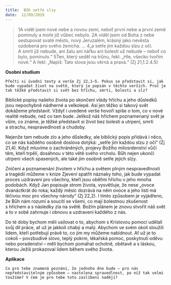 ```yaml
---
title:  Bůh setře slzy
date:  12/09/2019
---
```


> <p></p>
> 1A viděl jsem nové nebe a novou zemi, neboť první nebe a první země pominuly a moře již vůbec nebylo. 2A viděl jsem od Boha z nebe sestupovat svaté město, nový Jeruzalém, krásný jako nevěsta ozdobená pro svého ženicha. … 4„a setře jim každou slzu z očí. A smrti již nebude, ani žalu ani nářku ani bolesti už nebude – neboť co bylo, pominulo.“ 5Ten, který seděl na trůnu, řekl: „Hle, všecko tvořím nové.“ A řekl: „Napiš: Tato slova jsou věrná a pravá.“ (Zj 21,1.2.4.5)

**Osobní studium**

`Přečti si úvodní texty a verše Zj 22,1–5. Pokus se představit si, jak bude vypadat život na světě, který je popsán v těchto verších. Proč je tak těžké představit si svět bez hříchu, smrti, bolesti a slz?`

Biblické popisy našeho života po skončení vlády hříchu a jeho důsledků jsou nepochybně nádherné a velkolepé. Asi jen těžko si takový svět dokážeme představit. Vždyť i uvedené verše hovoří spíše o tom, co v nové realitě nebude, než co tam bude. Jelikož náš hříchem poznamenaný svět je vším, co známe, je těžké představit si život bez bolesti a utrpení, smrti a strachu, nespravedlnosti a chudoby.

Nejenže tam nebude zlo a jeho důsledky, ale biblický popis přidává i něco, co se nás každého osobně doslova dotýká: „setře jim každou slzu z očí“ (Zj 21,4). Když mluvíme o zachráněných, projevy Božího milosrdenství vůči těm, kteří trpěli, dosáhnou v této větě svého vrcholu. Bůh nejen ukončí utrpení všech spasených, ale také jim osobně setře jejich slzy.

Zničeni a poznamenáni životem v hříchu a světem plným nespravedlnosti a tragédií můžeme v knize Zjevení spatřit náznaky toho, jak bude vypadat proces uzdravení pro všechny, kteří jsou oběťmi hříchu v jeho mnoha podobách. Když Jan popisuje strom života, vysvětluje, že nese „ovoce dvanáctkrát do roka; každý měsíc dozrává na něm ovoce a jeho listí má léčivou moc pro všechny národy“ (Zj 22,2). I tímto způsobem je vyjádřeno, že Bůh nám rozumí a soucítí se všemi, co mají bolestnou zkušenost s hříchem a s následky zla na světě. Božím plánem je znovu stvořit náš svět a to v sobě zahrnuje i obnovu a uzdravení každého z nás.

Do té doby bychom měli usilovat o to, abychom s Kristovou pomocí udělali svůj díl práce, ať už je jakkoli chabý a malý. Abychom ve svém okolí sloužili lidem, kteří potřebují právě to, co jim my můžeme nabídnout. Ať už je to cokoli – povzbudivé slovo, teplý pokrm, lékařská pomoc, poskytnutí oděvu nebo poradenství – měli bychom pomáhat ochotně, obětavě a s láskou, kterou Ježíš prokazoval lidem během svého života.

**Aplikace**

`Co pro tebe znamená poznání, že jednoho dne bude – pro nás nepředstavitelným způsobem – nastolena spravedlnost, po níž tak velmi toužíme? V čem je pro tebe toto zaslíbení nadějí?`